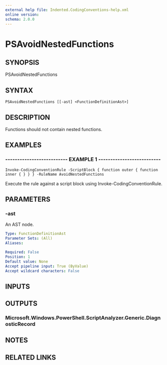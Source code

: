 ```yaml
---
external help file: Indented.CodingConventions-help.xml
online version: 
schema: 2.0.0
---
```


# PSAvoidNestedFunctions

## SYNOPSIS
PSAvoidNestedFunctions

## SYNTAX

```
PSAvoidNestedFunctions [[-ast] <FunctionDefinitionAst>]
```

## DESCRIPTION
Functions should not contain nested functions.

## EXAMPLES

### -------------------------- EXAMPLE 1 --------------------------
```
Invoke-CodingConventionRule -ScriptBlock { function outer { function inner { } } } -RuleName AvoidNestedFunctions
```

Execute the rule against a script block using Invoke-CodingConventionRule.

## PARAMETERS

### -ast
An AST node.

```yaml
Type: FunctionDefinitionAst
Parameter Sets: (All)
Aliases: 

Required: False
Position: 1
Default value: None
Accept pipeline input: True (ByValue)
Accept wildcard characters: False
```

## INPUTS

## OUTPUTS

### Microsoft.Windows.PowerShell.ScriptAnalyzer.Generic.DiagnosticRecord

## NOTES

## RELATED LINKS

